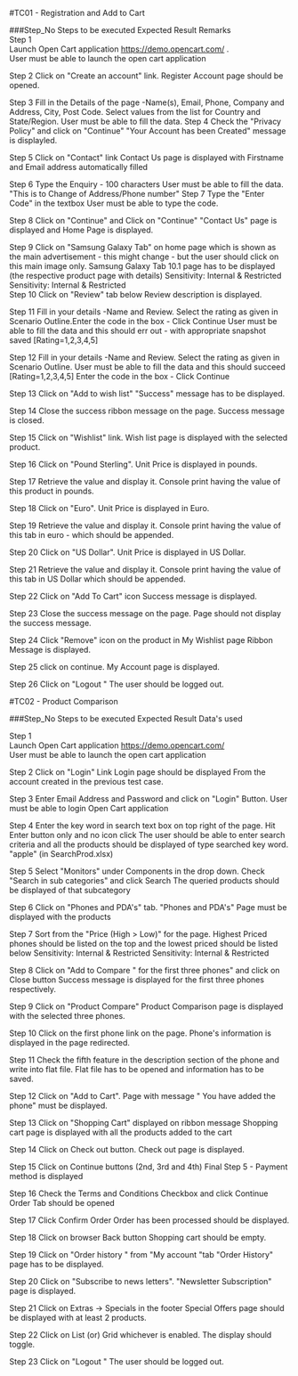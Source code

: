 #TC01 - Registration and Add to Cart  

###Step_No Steps to be executed Expected Result Remarks    
Step 1  
Launch Open Cart application https://demo.opencart.com/ .  
User must be able to launch the open cart application

Step 2
Click on "Create an account" link. Register Account page should be opened.

Step 3
Fill in the Details of the page -Name(s), Email, Phone, Company and Address, City,
Post Code.
Select values from the list for Country and State/Region.
User must be able to fill the data.
Step 4
Check the "Privacy Policy" and click on "Continue" "Your Account has been Created" message is displayled.

Step 5 Click on "Contact" link
Contact Us page is displayed with Firstname and Email
address
automatically filled

Step 6 Type the Enquiry - 100 characters User must be able to fill the data.
"This is to Change of
Address/Phone
number"
Step 7
Type the "Enter Code" in the textbox User must be able to type the code.

Step 8
Click on "Continue" and Click on "Continue" "Contact Us" page is displayed and Home Page is
displayed.

Step 9
Click on "Samsung Galaxy Tab" on home page which is shown as the main
advertisement - this might change - but the user should click on this main image only.
Samsung Galaxy Tab 10.1 page has to be displayed (the
respective product page with details) Sensitivity: Internal & Restricted Sensitivity: Internal & Restricted  
Step 10
Click on "Review" tab below Review description is displayed.

Step 11
Fill in your details -Name and Review. Select the rating as given in Scenario
Outline.Enter the code in the box - Click Continue
User must be able to fill the data and this should err out -
with appropriate snapshot saved [Rating=1,2,3,4,5]  

Step 12
Fill in your details -Name and Review. Select the rating as given in Scenario Outline. User must be able to fill the data and this should succeed
[Rating=1,2,3,4,5]
Enter the code in the box - Click Continue   

Step 13 
Click on "Add to wish list" "Success" message has to be displayed.

Step 14 
Close the success ribbon message on the page. Success message is closed.

Step 15 
Click on "Wishlist" link. Wish list page is displayed with the
selected product.

Step 16 
Click on "Pound Sterling". Unit Price is displayed in pounds.

Step 17 
Retrieve the value and display it. Console print having the value of this
product in pounds.

Step 18 
Click on "Euro". Unit Price is displayed in Euro.

Step 19 
Retrieve the value and display it. Console print having the value of this tab
in euro - which should be appended.

Step 20 
Click on "US Dollar". Unit Price is displayed in US Dollar.

Step 21 
Retrieve the value and display it. Console print having the value of this tab
in US Dollar which should be appended.

Step 22 
Click on "Add To Cart" icon Success message is displayed.

Step 23 
Close the success message on the page. Page should not display the success
message.

Step 24 
Click "Remove" icon on the product in My Wishlist page Ribbon Message is displayed.

Step 25 
click on continue. My Account page is displayed.

Step 26 
Click on "Logout " The user should be logged out.

#TC02 - Product Comparison  

###Step_No Steps to be executed Expected Result Data's used  

Step 1  
Launch Open Cart application https://demo.opencart.com/  
User must be able to launch the open cart
application  

Step 2 Click on "Login" Link Login page should be displayed
From the account created in the previous test case.  

Step 3
Enter Email Address and Password and click on "Login" Button. User must be able to login Open Cart
application  

Step 4
Enter the key word in search text box on top right of the page. Hit Enter button only
and no icon click
The user should be able to enter search criteria and all the products should be displayed of type searched key word.
"apple" (in SearchProd.xlsx)  

Step 5
Select "Monitors" under Components in the drop down. Check "Search in sub categories" and click Search
The queried products should be displayed of that subcategory  

Step 6 Click on "Phones and PDA's" tab.
"Phones and PDA's" Page must be displayed with the products  

Step 7 Sort from the "Price (High > Low)" for the page.
Highest Priced phones should be listed on the top and the lowest priced should
be listed below Sensitivity: Internal & Restricted Sensitivity: Internal & Restricted  

Step 8 Click on "Add to Compare " for the first three phones" and click on Close button
Success message is displayed for the first three phones respectively.  

Step 9 Click on "Product Compare"
Product Comparison page is displayed with the selected three phones.  

Step 10 Click on the first phone link on the page.
Phone's information is displayed in the page redirected.

Step 11 Check the fifth feature in the description section of the phone and write into flat file.
Flat file has to be opened and information has to be saved.  

Step 12 Click on "Add to Cart".
Page with message " You have added the phone" must be displayed.  

Step 13 Click on "Shopping Cart" displayed on ribbon message
Shopping cart page is displayed with all the products added to the cart

Step 14 Click on Check out button. Check out page is displayed.

Step 15 Click on Continue buttons (2nd, 3rd and 4th)
Final Step 5 - Payment method is displayed  

Step 16
Check the Terms and Conditions Checkbox and click Continue
Order Tab should be opened  

Step 17 Click Confirm Order
Order has been processed should be displayed.  

Step 18 Click on browser Back button Shopping cart should be empty.

Step 19 Click on "Order history " from "My account "tab
"Order History" page has to be displayed.  

Step 20 Click on "Subscribe to news letters".
"Newsletter Subscription" page is displayed.

Step 21 Click on Extras -> Specials in the footer
Special Offers page should be displayed with at least 2 products.  

Step 22 Click on List (or) Grid whichever is enabled.
The display should toggle.  

Step 23 Click on "Logout " The user should be logged out.
